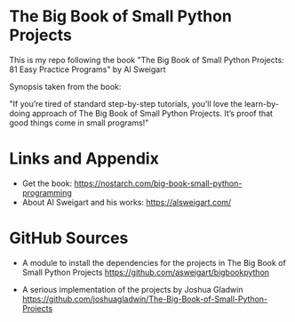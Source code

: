 # The Big Book of Small Python Projects
This is my repo following the book "The Big Book of Small Python Projects: 81 Easy Practice Programs" by Al Sweigart

Synopsis taken from the book:

"If you’re tired of standard step-by-step tutorials, you’ll love the learn-by-doing approach of The Big Book of Small Python Projects. It’s proof that good things come in small programs!"


Links and Appendix
========================================================

- Get the book: https://nostarch.com/big-book-small-python-programming
- About Al Sweigart and his works: https://alsweigart.com/

GitHub Sources
======================================================
- A module to install the dependencies for the projects in The Big Book of Small Python Projects
https://github.com/asweigart/bigbookpython

- A serious implementation of the projects by Joshua Gladwin  
https://github.com/joshuagladwin/The-Big-Book-of-Small-Python-Projects
